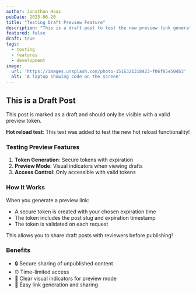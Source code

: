 ```yaml
---
author: Jonathan Haas
pubDate: 2025-06-20
title: "Testing Draft Preview Feature"
description: "This is a draft post to test the new preview link generation feature"
featured: false
draft: true
tags:
  - testing
  - features
  - development
image:
  url: 'https://images.unsplash.com/photo-1516321318423-f06f85e504b3'
  alt: 'A laptop showing code on the screen'
---
```


## This is a Draft Post

This post is marked as a draft and should only be visible with a valid preview token.

**Hot reload test**: This text was added to test the new hot reload functionality!

### Testing Preview Features

1. **Token Generation**: Secure tokens with expiration
2. **Preview Mode**: Visual indicators when viewing drafts
3. **Access Control**: Only accessible with valid tokens

### How It Works

When you generate a preview link:
- A secure token is created with your chosen expiration time
- The token includes the post slug and expiration timestamp
- The token is validated on each request

This allows you to share draft posts with reviewers before publishing!

### Benefits

- 🔒 Secure sharing of unpublished content
- ⏰ Time-limited access
- 👀 Clear visual indicators for preview mode
- 🔗 Easy link generation and sharing